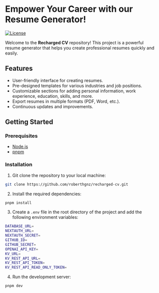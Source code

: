 # Empower Your Career with our Resume Generator!

[![License](https://img.shields.io/badge/license-MIT-blue.svg)](https://opensource.org/licenses/MIT)

Welcome to the **Recharged CV** repository! This project is a powerful resume generator that helps you create professional resumes quickly and easily.

## Features

- User-friendly interface for creating resumes.
- Pre-designed templates for various industries and job positions.
- Customizable sections for adding personal information, work experience, education, skills, and more.
- Export resumes in multiple formats (PDF, Word, etc.).
- Continuous updates and improvements.

## Getting Started

### Prerequisites

- [Node.js](https://nodejs.org/en/)
- [pnpm](https://www.npmjs.com/)

### Installation

1. Git clone the repository to your local machine:

```bash
git clone https://github.com/roberthgnz/recharged-cv.git
```

2. Install the required dependencies:

```bash
pnpm install
```

3. Create a `.env` file in the root directory of the project and add the following environment variables:

```bash
DATABASE_URL=
NEXTAUTH_URL=
NEXTAUTH_SECRET=
GITHUB_ID=
GITHUB_SECRET=
OPENAI_API_KEY=
KV_URL=
KV_REST_API_URL=
KV_REST_API_TOKEN=
KV_REST_API_READ_ONLY_TOKEN=
```

4. Run the development server:

```bash
pnpm dev
```
